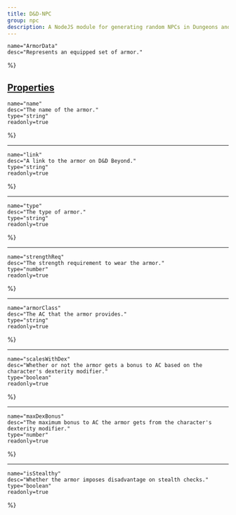 ```yaml
---
title: D&D-NPC
group: npc
description: A NodeJS module for generating random NPCs in Dungeons and Dragons.
---
```




	name="ArmorData"
	desc="Represents an equipped set of armor."
%}
<h2 id="properties" name="properties"><a class="docs-title" href="#properties"><b>Properties</b></a></h2>

	name="name"
	desc="The name of the armor."
	type="string"
	readonly=true
%}
<hr>

	name="link"
	desc="A link to the armor on D&D Beyond."
	type="string"
	readonly=true
%}
<hr>

	name="type"
	desc="The type of armor."
	type="string"
	readonly=true
%}
<hr>

	name="strengthReq"
	desc="The strength requirement to wear the armor."
	type="number"
	readonly=true
%}
<hr>

	name="armorClass"
	desc="The AC that the armor provides."
	type="string"
	readonly=true
%}
<hr>

	name="scalesWithDex"
	desc="Whether or not the armor gets a bonus to AC based on the character's dexterity modifier."
	type="boolean"
	readonly=true
%}
<hr>

	name="maxDexBonus"
	desc="The maximum bonus to AC the armor gets from the character's dexterity modifier."
	type="number"
	readonly=true
%}
<hr>

	name="isStealthy"
	desc="Whether the armor imposes disadvantage on stealth checks."
	type="boolean"
	readonly=true
%}
